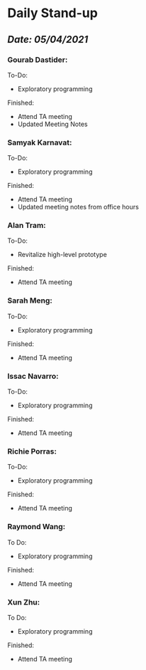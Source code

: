 # Daily Stand-up
## _Date: 05/04/2021_

### Gourab Dastider:
To-Do:
- Exploratory programming


Finished:
- Attend TA meeting
- Updated Meeting Notes



### Samyak Karnavat:
To-Do:
- Exploratory programming

Finished:
- Attend TA meeting
- Updated meeting notes from office hours


### Alan Tram:
To-Do:
- Revitalize high-level prototype


Finished:
- Attend TA meeting


### Sarah Meng:
To-Do:
- Exploratory programming

Finished:
- Attend TA meeting



### Issac Navarro:
To-Do:
- Exploratory programming

Finished:
- Attend TA meeting



### Richie Porras:
To-Do:
- Exploratory programming

Finished:
- Attend TA meeting




### Raymond Wang:
To Do:
- Exploratory programming

Finished:
- Attend TA meeting


### Xun Zhu:
To Do:
- Exploratory programming

Finished:
- Attend TA meeting